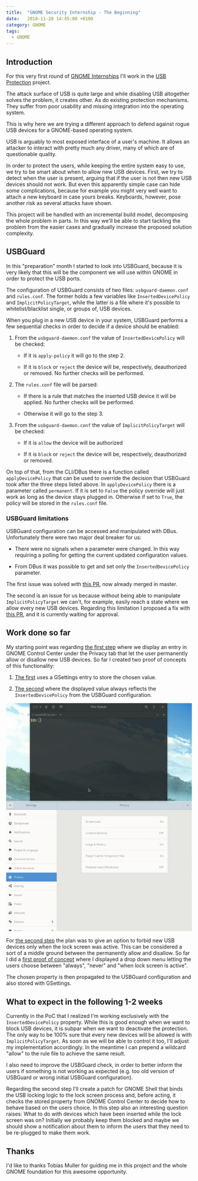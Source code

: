 ```yaml
---
title:  "GNOME Security Internship - The Beginning"
date:   2018-11-28 14:45:00 +0100
category: GNOME
tags:
  - GNOME
---
```


## Introduction
For this very first round of [GNOME Internships](https://wiki.gnome.org/Internships) I'll work in the [USB Protection](https://wiki.gnome.org/Internships/2018/Projects/USB-Protection) project.

The attack surface of USB is quite large and while disabling USB altogether solves the problem, it creates other.
As do existing protection mechanisms. They suffer from poor usability and missing integration into the operating system.

This is why here we are trying a different approach to defend against rogue USB devices for a GNOME-based operating system.

USB is arguably to most exposed interface of a user's machine.
It allows an attacker to interact with pretty much any driver, many of which are of questionable quality.

In order to protect the users, while keeping the entire system easy to use, we try to be smart about when to allow new USB devices.
First, we try to detect when the user is present, arguing that if the user is not then new USB devices should not work.
But even this apparently simple case can hide some complications, because for example you might very well want to attach a new keyboard in case yours breaks.
Keyboards, however, pose another risk as several attacks have shown.

This project will be handled with an incremental build model, decomposing the whole problem in parts.
In this way we'll be able to start tackling the problem from the easier cases and gradually increase the proposed solution complexity.


## USBGuard
In this "preparation" month I started to look into USBGuard, because it is very likely that this will be the component we will use within GNOME in order to protect the USB ports.

The configuration of USBGuard consists of two files: `usbguard-daemon.conf` and `rules.conf`.
The former holds a few variables like `InsertedDevicePolicy` and `ImplicitPolicyTarget`, while the latter is a file where it's possible to whitelist/blacklist single, or groups of, USB devices.

When you plug in a new USB device in your system, USBGuard performs a few sequential checks in order to decide if a device should be enabled:

1. From the `usbguard-daemon.conf` the value of `InsertedDevicePolicy` will be checked:

   * If it is `apply-policy` it will go to the step 2.

   * If it is `block` or `reject` the device will be, respectively, deauthorized or removed. No further checks will be performed.

2. The `rules.conf` file will be parsed:

   * If there is a rule that matches the inserted USB device it will be applied. No further checks will be performed.

   * Otherwise it will go to the step 3.

3. From the `usbguard-daemon.conf` the value of `ImplicitPolicyTarget` will be checked:

   * If it is `allow` the device will be authorized

   * If it is `block` or `reject` the device will be, respectively, deauthorized or removed.


On top of that, from the CLI/DBus there is a function called `applyDevicePolicy` that can be used to override the decision that USBGuard took after the three steps listed above.
In `applyDevicePolicy` there is a parameter called `permanent`.
If it is set to `False` the policy override will just work as long as the device stays plugged in.
Otherwise if set to `True`, the policy will be stored in the `rules.conf` file.


### USBGuard limitations
USBGuard configuration can be accessed and manipulated with DBus.
Unfortunately there were two major deal breaker for us:

* There were no signals when a parameter were changed. In this way requiring a polling for getting the current updated configuration values.

* From DBus it was possible to get and set only the `InsertedDevicePolicy` parameter.

The first issue was solved with [this PR](https://github.com/USBGuard/usbguard/pull/259), now already merged in master.

The second is an issue for us because without being able to manipulate `ImplicitPolicyTarget` we can't, for example, easily reach a state where we allow every new USB devices.
Regarding this limitation I proposed a fix with [this PR](https://github.com/USBGuard/usbguard/pull/265), and it is currently waiting for approval.


## Work done so far
My starting point was regarding [the first step](https://wiki.gnome.org/Internships/2018/Projects/USB-Protection#Plan) where we display an entry in GNOME Control Center under the Privacy tab that let the user permanently allow or disallow new USB devices.
So far I created two proof of concepts of this functionality:

1. [The first](https://gitlab.gnome.org/denittis/gnome-control-center/commits/PoC_USB_menu) uses a GSettings entry to store the chosen value.

2. [The second](https://gitlab.gnome.org/denittis/gnome-control-center/commits/USB_menu_1) where the displayed value always reflects the `InsertedDevicePolicy` from the USBGuard configuration.

![first step](/assets/images/usb-first-step-1.gif)


For [the second step](https://wiki.gnome.org/Internships/2018/Projects/USB-Protection#Plan) the plan was to give an option to forbid new USB devices only when the lock screen was active.
This can be considered a sort of a middle ground between the permanently allow and disallow.
So far I did a [first proof of concept](https://gitlab.gnome.org/denittis/gnome-control-center/commits/usb_drop_menu) where I displayed a drop down menu letting the users choose between "always", "never" and "when lock screen is active".

The chosen property is then propagated to the USBGuard configuration and also stored with GSettings.


## What to expect in the following 1-2 weeks

Currently in the PoC that I realized I'm working exclusively with the `InsertedDevicePolicy` property.
While this is good enough when we want to block USB devices, it is subpar when we want to deactivate the protection.
The only way to be 100% sure that every new devices will be allowed is with `ImplicitPolicyTarget`.
As soon as we will be able to control it too, I'll adjust my implementation accordingly.
In the meantime I can prepend a wildcard "allow" to the rule file to achieve the same result.

I also need to improve the USBGuard check, in order to better inform the users if something is not working as expected (e.g. too old version of USBGuard or wrong initial USBGuard configuration).

Regarding the second step I'll create a patch for GNOME Shell that binds the USB locking logic to the lock screen process and, before acting, it checks the stored property from GNOME Control Center to decide how to behave based on the users choice.
In this step also an interesting question raises: What to do with devices which have been inserted while the lock screen was on?
Initially we probably keep them blocked and maybe we should show a notification about them to inform the users that they need to be re-plugged to make them work.


## Thanks

I'd like to thanks Tobias Muller for guiding me in this project and the whole GNOME foundation for this awesome opportunity.
